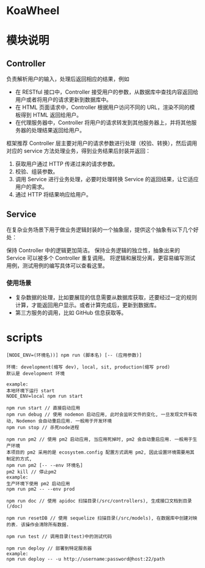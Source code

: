 # KoaWheel

# 模块说明

## Controller

负责解析用户的输入，处理后返回相应的结果，例如

- 在 RESTful 接口中，Controller 接受用户的参数，从数据库中查找内容返回给用户或者将用户的请求更新到数据库中。
- 在 HTML 页面请求中，Controller 根据用户访问不同的 URL，渲染不同的模板得到 HTML 返回给用户。
- 在代理服务器中，Controller 将用户的请求转发到其他服务器上，并将其他服务器的处理结果返回给用户。

框架推荐 Controller 层主要对用户的请求参数进行处理（校验、转换），然后调用对应的 service 方法处理业务，得到业务结果后封装并返回：

1. 获取用户通过 HTTP 传递过来的请求参数。
2. 校验、组装参数。
3. 调用 Service 进行业务处理，必要时处理转换 Service 的返回结果，让它适应用户的需求。
4. 通过 HTTP 将结果响应给用户。

## Service

在复杂业务场景下用于做业务逻辑封装的一个抽象层，提供这个抽象有以下几个好处：

保持 Controller 中的逻辑更加简洁。
保持业务逻辑的独立性，抽象出来的 Service 可以被多个 Controller 重复调用。
将逻辑和展现分离，更容易编写测试用例，测试用例的编写具体可以查看这里。

### 使用场景

- 复杂数据的处理，比如要展现的信息需要从数据库获取，还要经过一定的规则计算，才能返回用户显示。或者计算完成后，更新到数据库。
- 第三方服务的调用，比如 GitHub 信息获取等。

# scripts

```
[NODE_ENV=(环境名))] npm run (脚本名) [-- (应用参数)]

环境: development(缩写 dev), local, sit, production(缩写 prod)
默认是 development 环境

example:
本地环境下运行 start
NODE_ENV=local npm run start

npm run start // 直接启动应用
npm run debug // 使用 nodemon 启动应用, 此时会监听文件的变化, 一旦发现文件有改动, Nodemon 会自动重启应用. 一般用于开发环境
npm run stop // 杀死node进程

npm run pm2 // 使用 pm2 启动应用, 当应用死掉时, pm2 会自动重启应用. 一般用于生产环境
本项目的 pm2 采用的是 ecosystem.config 配置方式调用 pm2, 因此设置环境需要用其制定的方式,
npm run pm2 [-- --env 环境名]
pm2 kill // 停止pm2
example:
生产环境下使用 pm2 启动应用
npm run pm2 -- --env prod

npm run doc // 使用 apidoc 扫描目录(/src/controllers), 生成接口文档到目录(/doc)

npm run resetDB // 使用 sequelize 扫描目录(/src/models), 在数据库中创建对映的表. 该操作会清除所有数据.

npm run test // 调用目录(test)中的测试代码

npm run deploy // 部署到特定服务器
example:
npm run deploy -- -u http://username:password@host:22/path
```
